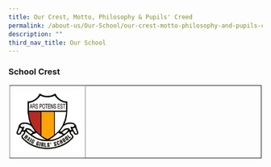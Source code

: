 ```yaml
---
title: Our Crest, Motto, Philosophy & Pupils' Creed
permalink: /about-us/Our-School/our-crest-motto-philosophy-and-pupils-creed/
description: ""
third_nav_title: Our School
---
```

### School Crest

<style type="text/css">
.tg  {border-collapse:collapse;border-spacing:0;margin:0px auto;}
.tg td{border-color:black;border-style:solid;border-width:1px;font-family:Arial, sans-serif;font-size:14px;
  overflow:hidden;padding:10px 5px;word-break:normal;}
.tg th{border-color:black;border-style:solid;border-width:1px;font-family:Arial, sans-serif;font-size:14px;
  font-weight:normal;overflow:hidden;padding:10px 5px;word-break:normal;}
.tg .tg-c3ow{border-color:inherit;text-align:center;vertical-align:top}
.tg .tg-nx8p{font-size:18px;text-align:left;vertical-align:top}
</style>
<table class="tg" style="undefined;table-layout: fixed; width: 500px">
<colgroup>
<col style="width: 150px">
<col style="width: 350px">
</colgroup>
<tbody>
  <tr>
    <td class="tg-c3ow"><img src="/images/HGS%20CREST.png" 
     style="width:95%"></td>
    <td class="tg-nx8p"></td>
  </tr>
</tbody>
</table>